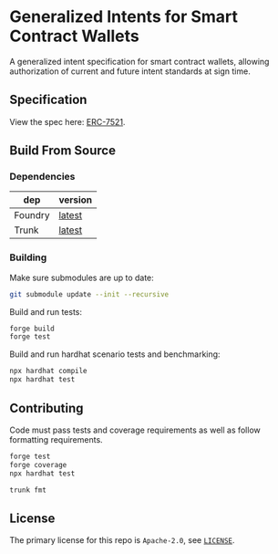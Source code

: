 # Generalized Intents for Smart Contract Wallets

<!-- Disable markdownlint for long lines. -->
<!-- markdownlint-disable-file MD013 -->

A generalized intent specification for smart contract wallets, allowing authorization of current and future intent standards at sign time.

## Specification

View the spec here: [ERC-7521](https://github.com/essential-contributions/EIPs/blob/master/EIPS/eip-7521.md).

## Build From Source

### Dependencies

| dep     | version                                                           |
| ------- | ----------------------------------------------------------------- |
| Foundry | [latest](https://book.getfoundry.sh/getting-started/installation) |
| Trunk   | [latest](https://docs.trunk.io/docs/install)                      |

### Building

Make sure submodules are up to date:

```sh
git submodule update --init --recursive
```

Build and run tests:

```sh
forge build
forge test
```

Build and run hardhat scenario tests and benchmarking:

```sh
npx hardhat compile
npx hardhat test
```

## Contributing

Code must pass tests and coverage requirements as well as follow formatting requirements.

```sh
forge test
forge coverage
npx hardhat test
```

```sh
trunk fmt
```

## License

The primary license for this repo is `Apache-2.0`, see [`LICENSE`](./LICENSE).
